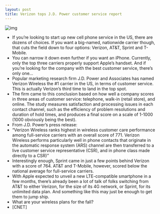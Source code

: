 ```yaml
---
layout: post
title: Verizon tops J.D. Power customer service report
---
```

![img](http://media.idownloadblog.com/wp-content/uploads/2012/01/verizon-wireless.jpg)
* If you’re looking to start up new cell phone service in the US, there are dozens of choices. If you want a big-named, nationwide carrier though, that cuts the field down to four options: Verizon, AT&T, Sprint and T-Mobile.
* You can narrow it down even further if you want an iPhone. Currently, only the top three carriers properly support Apple’s handset. And if you’re looking for the company with the best customer service, there’s only one…
* Popular marketing research firm J.D. Power and Associates has named Verizon Wireless the #1 carrier in the US, in terms of customer service. This is actually Verizon’s third time to land in the top spot.
* The firm came to this conclusion based on how well a company scores in three areas of customer service: telephone, walk-in (retail store), and online. The study measures satisfaction and processing issues in each contact channel, such as the efficiency of problem resolutions and duration of hold times, and produces a final score on a scale of 1-1000 (1000 obviously being the best).
* From J.D. Power’s press release:
* “Verizon Wireless ranks highest in wireless customer care performance among full-service carriers with an overall score of 771. Verizon Wireless performs particularly well in phone contacts that originate in the automatic response system (ARS) channel are then transferred to a live customer service representative (CSR), and in phone class made directly to a CSR)”
* Interestingly enough, Sprint came in just a few points behind Verizon with a score of 764. AT&T and T-Mobile, however, scored below the national average for full-service carriers.
* With Apple expected to unveil a new LTE-compatible smartphone in a few months, there’s already been a lot of talk of folks switching from AT&T to either Verizon, for the size of its 4G network, or Sprint, for its unlimited data plan. And something like this may just be enough to get them to jump ship.
* What are your wireless plans for the fall?
* [CNET]

